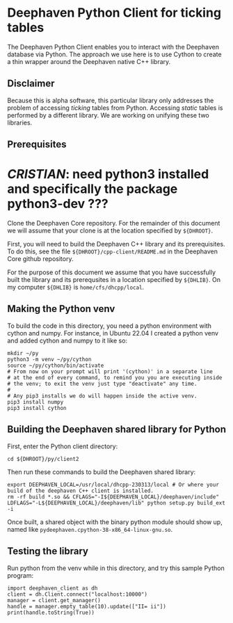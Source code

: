 # Deephaven Python Client for ticking tables

The Deephaven Python Client enables you to interact with the Deephaven database via Python. The approach we use here is to use Cython to create a thin wrapper around the Deephaven native C++ library.

## Disclaimer

Because this is alpha software, this particular library only addresses the problem of accessing
*ticking* tables from Python. Accessing *static* tables is performed by a different library. We
are working on unifying these two libraries.


## Prerequisites

# *CRISTIAN*: need python3 installed and specifically the package python3-dev ???


Clone the Deephaven Core repository. For the remainder of this document we will assume that your
clone is at the location specified by `${DHROOT}`.

First, you will need to build the Deephaven C++ library and its prerequisites. To do this, see
the file `${DHROOT}/cpp-client/README.md` in the Deephaven Core github repository.

For the purpose of this document we assume that you have successfully built the library and its prerequsites in a location specified by `${DHLIB}`. On my computer `${DHLIB}` is
`home/cfs/dhcpp/local`.

## Making the Python venv

To build the code in this directory, you need a python environment with cython and numpy.
For instance, in Ubuntu 22.04 I created a python venv and added cython and numpy to it like so:

```
mkdir ~/py
python3 -m venv ~/py/cython
source ~/py/cython/bin/activate
# From now on your prompt will print '(cython)' in a separate line
# at the end of every command, to remind you you are executing inside
# the venv; to exit the venv just type "deactivate" any time.
#
# Any pip3 installs we do will happen inside the active venv.
pip3 install numpy
pip3 install cython
```

## Building the Deephaven shared library for Python

First, enter the Python client directory:

```
cd ${DHROOT}/py/client2
```

Then run these commands to build the Deephaven shared library:

```
export DEEPHAVEN_LOCAL=/usr/local/dhcpp-230313/local # Or where your build of the deephaven C++ client is installed.
rm -rf build *.so && CFLAGS="-I${DEEPHAVEN_LOCAL}/deephaven/include" LDFLAGS="-L${DEEPHAVEN_LOCAL}/deephaven/lib" python setup.py build_ext -i
```

Once built, a shared object with the binary python module should show up, named like
`pydeephaven.cpython-38-x86_64-linux-gnu.so`.

## Testing the library

Run python from the venv while in this directory, and try this sample Python program:
```
import deephaven_client as dh
client = dh.Client.connect("localhost:10000")
manager = client.get_manager()
handle = manager.empty_table(10).update(["II= ii"])
print(handle.toString(True))
```
